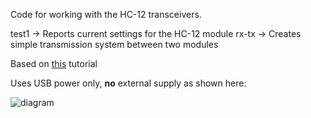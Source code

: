 Code for working with the HC-12 transceivers.

test1 -> Reports current settings for the HC-12 module
rx-tx -> Creates simple transmission system between two modules

Based on [this](https://www.allaboutcircuits.com/projects/understanding-and-implementing-the-hc-12-wireless-transceiver-module/) tutorial 

Uses USB power only, **no** external supply as shown here:

![diagram](https://www.allaboutcircuits.com/uploads/articles/Hughes_HC12_diagram1.jpg)

